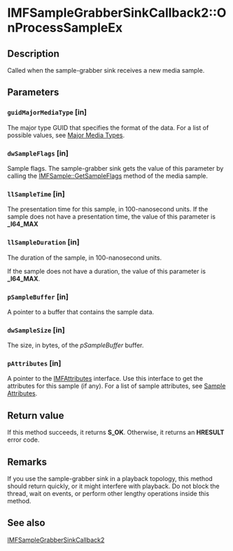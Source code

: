 # IMFSampleGrabberSinkCallback2::OnProcessSampleEx

## Description

Called when the sample-grabber sink receives a new media sample.

## Parameters

### `guidMajorMediaType` [in]

The major type GUID that specifies the format of the data. For a list of possible values, see [Major Media Types](https://learn.microsoft.com/windows/desktop/medfound/media-type-guids).

### `dwSampleFlags` [in]

Sample flags. The sample-grabber sink gets the value of this parameter by calling the [IMFSample::GetSampleFlags](https://learn.microsoft.com/windows/desktop/api/mfobjects/nf-mfobjects-imfsample-getsampleflags) method of the media sample.

### `llSampleTime` [in]

The presentation time for this sample, in 100-nanosecond units. If the sample does not have a presentation time, the value of this parameter is **_I64_MAX**

### `llSampleDuration` [in]

The duration of the sample, in 100-nanosecond units.

If the sample does not have a duration, the value of this parameter is **_I64_MAX**.

### `pSampleBuffer` [in]

A pointer to a buffer that contains the sample data.

### `dwSampleSize` [in]

The size, in bytes, of the *pSampleBuffer* buffer.

### `pAttributes` [in]

A pointer to the [IMFAttributes](https://learn.microsoft.com/windows/desktop/api/mfobjects/nn-mfobjects-imfattributes) interface. Use this interface to get the attributes for this sample (if any). For a list of sample attributes, see [Sample Attributes](https://learn.microsoft.com/windows/desktop/medfound/sample-attributes).

## Return value

If this method succeeds, it returns **S_OK**. Otherwise, it returns an **HRESULT** error code.

## Remarks

If you use the sample-grabber sink in a playback topology, this method should return quickly, or it might interfere with playback. Do not block the thread, wait on events, or perform other lengthy operations inside this method.

## See also

[IMFSampleGrabberSinkCallback2](https://learn.microsoft.com/windows/desktop/api/mfidl/nn-mfidl-imfsamplegrabbersinkcallback2)